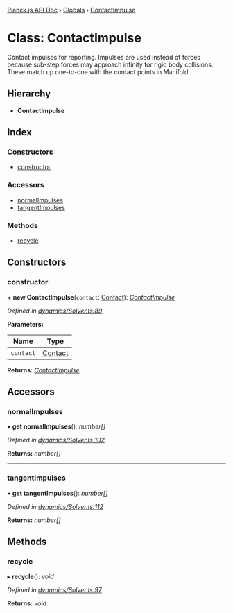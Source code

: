 [Planck.js API Doc](../README.md) › [Globals](../globals.md) › [ContactImpulse](contactimpulse.md)

# Class: ContactImpulse

Contact impulses for reporting. Impulses are used instead of forces because
sub-step forces may approach infinity for rigid body collisions. These match
up one-to-one with the contact points in Manifold.

## Hierarchy

* **ContactImpulse**

## Index

### Constructors

* [constructor](contactimpulse.md#constructor)

### Accessors

* [normalImpulses](contactimpulse.md#normalimpulses)
* [tangentImpulses](contactimpulse.md#tangentimpulses)

### Methods

* [recycle](contactimpulse.md#recycle)

## Constructors

###  constructor

\+ **new ContactImpulse**(`contact`: [Contact](contact.md)): *[ContactImpulse](contactimpulse.md)*

*Defined in [dynamics/Solver.ts:89](https://github.com/shakiba/planck.js/blob/5b96d95/src/dynamics/Solver.ts#L89)*

**Parameters:**

Name | Type |
------ | ------ |
`contact` | [Contact](contact.md) |

**Returns:** *[ContactImpulse](contactimpulse.md)*

## Accessors

###  normalImpulses

• **get normalImpulses**(): *number[]*

*Defined in [dynamics/Solver.ts:102](https://github.com/shakiba/planck.js/blob/5b96d95/src/dynamics/Solver.ts#L102)*

**Returns:** *number[]*

___

###  tangentImpulses

• **get tangentImpulses**(): *number[]*

*Defined in [dynamics/Solver.ts:112](https://github.com/shakiba/planck.js/blob/5b96d95/src/dynamics/Solver.ts#L112)*

**Returns:** *number[]*

## Methods

###  recycle

▸ **recycle**(): *void*

*Defined in [dynamics/Solver.ts:97](https://github.com/shakiba/planck.js/blob/5b96d95/src/dynamics/Solver.ts#L97)*

**Returns:** *void*
